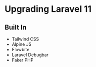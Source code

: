 # Upgrading Laravel 11

## Built In

-   Tailwind CSS
-   Alpine JS
-   Flowbite
-   Laravel Debugbar
-   Faker PHP
